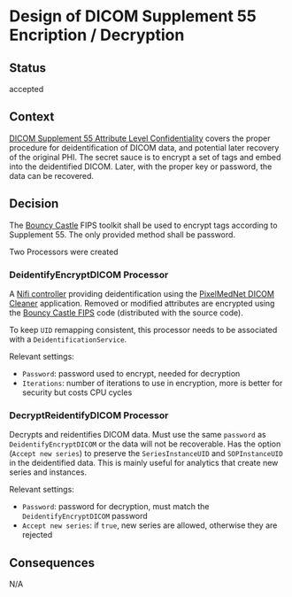 # Design of DICOM Supplement 55 Encription / Decryption

## Status

accepted

## Context

[DICOM Supplement 55 Attribute Level Confidentiality](http://dicom.nema.org/Dicom/supps/sup55_03.pdf) covers the proper procedure for deidentification of DICOM data, and potential later recovery of the original PHI.  The secret sauce is to encrypt a set of tags and embed into the deidentified DICOM.  Later, with the proper key or password, the data can be recovered.

## Decision

The [Bouncy Castle](https://www.bouncycastle.org/) FIPS toolkit shall be used to encrypt tags according to Supplement 55.  The only provided method shall be password.

Two Processors were created

### DeidentifyEncryptDICOM Processor

A [Nifi controller](https://nifi.apache.org/docs/nifi-docs/html/user-guide.html#Controller_Services) providing deidentification using the [PixelMedNet DICOM Cleaner](http://www.pixelmed.com/cleaner.html) application.  Removed or modified attributes are encrypted using the [Bouncy Castle FIPS](https://www.bouncycastle.org/fips_faq.html) code (distributed with the source code).

To keep `UID` remapping consistent, this processor needs to be associated with a `DeidentificationService`.

Relevant settings:

* `Password`: password used to encrypt, needed for decryption
* `Iterations`: number of iterations to use in encryption, more is better for security but costs CPU cycles

### DecryptReidentifyDICOM Processor

Decrypts and reidentifies DICOM data.  Must use the same `password` as `DeidentifyEncryptDICOM` or the data will not be recoverable.  Has the option (`Accept new series`) to preserve the `SeriesInstanceUID` and `SOPInstanceUID` in the deidentified data.  This is mainly useful for analytics that create new series and instances.

Relevant settings:

* `Password`: password for decryption, must match the `DeidentifyEncryptDICOM` password
* `Accept new series`: if `true`, new series are allowed, otherwise they are rejected

## Consequences

N/A
